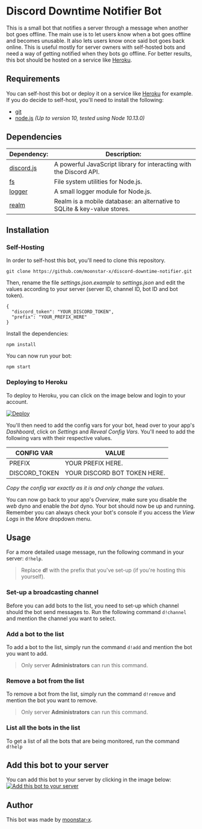 # Discord Downtime Notifier Bot

This is a small bot that notifies a server through a message when another bot goes offline. The main use is to let users know when a bot goes offline and becomes unusable. It also lets users know once said bot goes back online. This is useful mostly for server owners with self-hosted bots and need a way of getting notified when they bots go offline. For better results, this bot should be hosted on a service like [Heroku](https://www.heroku.com/).

## Requirements

You can self-host this bot or deploy it on a service like [Heroku](https://www.heroku.com/) for example. If you do decide to self-host, you'll need to install the following:

* [git](https://git-scm.com/)
* [node.js](https://nodejs.org/en/) *(Up to version 10, tested using Node 10.13.0)*

## Dependencies

| Dependency:                                           | Description:                                                             |
|-------------------------------------------------------|--------------------------------------------------------------------------|
| [discord.js](https://github.com/discordjs/discord.js) | A powerful JavaScript library for interacting with the Discord API.      |
| [fs](https://www.npmjs.com/package/fs)                | File system utilities for Node.js.                                       |
| [logger](https://github.com/moonstar-x/logger)        | A small logger module for Node.js.                                       |
| [realm](https://www.npmjs.com/package/realm)          | Realm is a mobile database: an alternative to SQLite & key-value stores. |

## Installation

### Self-Hosting

In order to self-host this bot, you'll need to clone this repository.

    git clone https://github.com/moonstar-x/discord-downtime-notifier.git

Then, rename the file *settings.json.example* to *settings.json* and edit the values according to your server (server ID, channel ID, bot ID and bot token).

    {
      "discord_token": "YOUR_DISCORD_TOKEN",
      "prefix": "YOUR_PREFIX_HERE"
    }

Install the dependencies:

    npm install

You can now run your bot:

    npm start

### Deploying to Heroku

To deploy to Heroku, you can click on the image below and login to your account.

[![Deploy](https://www.herokucdn.com/deploy/button.svg)](https://heroku.com/deploy?template=https://github.com/moonstar-x/discord-downtime-notifier)

You'll then need to add the config vars for your bot, head over to your app's *Dashboard*, click on *Settings* and *Reveal Config Vars*. You'll need to add the following vars with their respective values.

| CONFIG VAR    | VALUE                        |
|---------------|------------------------------|
| PREFIX        | YOUR PREFIX HERE.            |
| DISCORD_TOKEN | YOUR DISCORD BOT TOKEN HERE. |

*Copy the config var exactly as it is and only change the values.*

You can now go back to your app's *Overview*, make sure you disable the *web* dyno and enable the *bot* dyno. Your bot should now be up and running. Remember you can always check your bot's console if you access the *View Logs* in the *More* dropdown menu.

## Usage

For a more detailed usage message, run the following command in your server: `d!help`.
> Replace **d!** with the prefix that you've set-up (if you're hosting this yourself).

### Set-up a broadcasting channel

Before you can add bots to the list, you need to set-up which channel should the bot send messages to. Run the following command `d!channel` and mention the channel you want to select.

### Add a bot to the list

To add a bot to the list, simply run the command `d!add` and mention the bot you want to add.
> Only server **Administrators** can run this command.

### Remove a bot from the list

To remove a bot from the list, simply run the command `d!remove` and mention the bot you want to remove.
> Only server **Administrators** can run this command.

### List all the bots in the list

To get a list of all the bots that are being monitored, run the command `d!help`

## Add this bot to your server

You can add this bot to your server by clicking in the image below:
[![Add this bot to your server](https://i.imgur.com/EJM2CM0.png)](https://discordapp.com/oauth2/authorize?client_id=514136165138563073&scope=bot&permissions=2048)

## Author

This bot was made by [moonstar-x](https://github.com/moonstar-x).